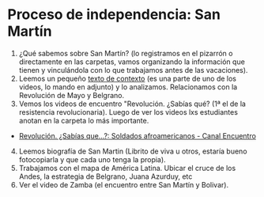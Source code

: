 # Proceso de independencia: San Martín

1. ¿Qué sabemos sobre San Martín? (lo registramos en el pizarrón o directamente en las carpetas, vamos organizando la información que tienen y vinculándola con lo que trabajamos antes de las vacaciones).
2. Leemos un pequeño [texto de contexto](https://drive.google.com/file/d/0B8l49Calr7NfODVmT3dmOFY1SndsRFlQNWNBZzFFekhid1Bj/view?usp=sharing) (es una parte de uno de los videos, lo mando en adjunto) y lo analizamos. Relacionamos con la Revolución de Mayo y Belgrano.
3. Vemos los videos de encuentro "Revolución. ¿Sabías qué? (1ª el de la resistencia revolucionaria). Luego de ver los videos lxs estudiantes anotan en la carpeta lo más importante.
  - [Revolución. ¿Sabías que...?: Soldados afroamericanos - Canal Encuentro](https://www.youtube.com/watch?v=M_QF0giQcCs&list=PL43DF546BB603760B)
4. Leemos biografía de San Martin (Librito de viva u otros, estaría bueno fotocopiarla y que cada uno tenga la propia).
5. Trabajamos con el mapa de América Latina. Ubicar el cruce de los Andes, la estrategia de Belgrano, Juana Azurduy, etc
6. Ver el video de Zamba (el encuentro entre San Martín y Bolivar).
